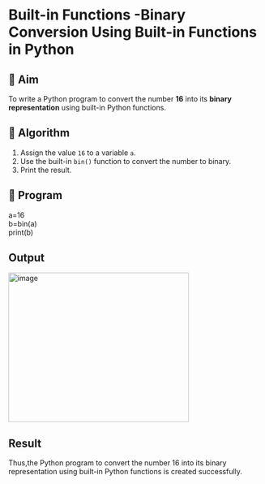 # Built-in Functions -Binary Conversion Using Built-in Functions in Python

## 🎯 Aim
To write a Python program to convert the number **16** into its **binary representation** using built-in Python functions.

## 🧠 Algorithm
1. Assign the value `16` to a variable `a`.
2. Use the built-in `bin()` function to convert the number to binary.
3. Print the result.

## 🧾 Program
a=16 <br />
b=bin(a)<br />
print(b)

## Output
<img width="356" height="294" alt="image" src="https://github.com/user-attachments/assets/b72012ae-e7f1-48eb-9f81-40583d28c7ea" />

## Result
Thus,the Python program to convert the number 16 into its binary representation using built-in Python functions is created successfully.
